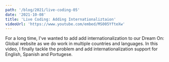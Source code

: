 ```yaml
---
path: '/blog/2021/live-coding-05'
date: '2021-10-08'
title: 'Live Coding: Adding Internationaliztaion'
videoUrl: 'https://www.youtube.com/embed/MS005YfteXw'
---
```


For a long time, I've wanted to add add internationalization to our Dream On: Global website as we do work in multiple countries and languages. In this video, I finally tackle the problem and add internationalization support for English, Spanish and Portugese.

